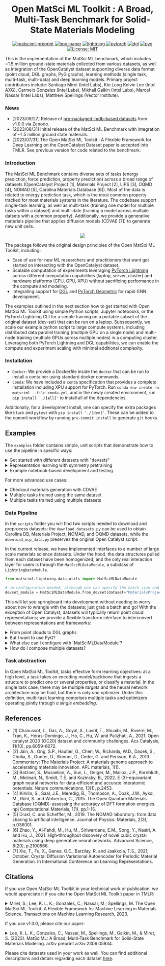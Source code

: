 
<h1 align="center">Open MatSci ML Toolkit : A Broad, Multi-Task Benchmark for Solid-State Materials Modeling</h1>

<div align="center">

[![matsciml-preprint](https://img.shields.io/badge/TMLR-Open_MatSciML_Toolkit-blue)](https://openreview.net/forum?id=QBMyDZsPMd)
[![hpo-paper](https://img.shields.io/badge/OpenReview-AI4Mat_2022_HPO-blue)](https://openreview.net/forum?id=_7bEq9JQKIJ)
[![lightning](https://img.shields.io/badge/Lightning-v1.8.6%2B-792ee5?logo=pytorchlightning)](https://lightning.ai/docs/pytorch/1.8.6)
[![pytorch](https://img.shields.io/badge/PyTorch-v1.12%2B-red?logo=pytorch)](https://pytorch.org/get-started/locally/)
[![dgl](https://img.shields.io/badge/DGL-v0.9%2B-blue?logo=dgl)](https://docs.dgl.ai/en/latest/)
[![pyg](https://img.shields.io/badge/PyG-2.3.1-red?logo=pyg)](https://pytorch-geometric.readthedocs.io/en/2.3.1/)
[![License: MIT](https://img.shields.io/badge/License-MIT-yellow.svg)](https://opensource.org/licenses/MIT)

</div>

This is the implementation of the MatSci ML benchmark, which includes ~1.5 million ground-state materials collected from various datasets, as well as integration of the OpenCatalyst dataset supporting diverse data format (point cloud, DGL graphs, PyG graphs), learning methods (single task, multi-task, multi-data) and deep learning models. Primary project contributors include: Santiago Miret (Intel Labs), Kin Long Kelvin Lee (Intel AXG), Carmelo Gonzales (Intel Labs), Mikhail Galkin (Intel Labs), Marcel Nassar (Intel Labs), Matthew Spellings (Vector Institute).

### News

- [2023/09/27] Release of [pre-packaged lmdb-based datasets](https://zenodo.org/record/8381476) from v1.0.0 via Zenodo.
- [2023/08/31] Initial release of the MatSci ML Benchmark with integration of ~1.5 million ground state materials.
- [2023/07/31] The Open MatSci ML Toolkit : A Flexible Framework for Deep Learning on the OpenCatalyst Dataset paper is accepted into TMLR. See previous version for code related to the benchmark.

### Introduction

The MatSci ML Benchmark contains diverse sets of tasks (energy prediction, force prediction, property prediction) across a broad range of datasets (OpenCatalyst Project [1], Materials Project [2], LiPS [3], OQMD [4], NOMAD [5], Carolina Materials Database [6]). Most of the data is related to energy prediction task, which is the most common property tracked for most materials systems in the literature. The codebase support single-task learning, as well as multi-task (training one model for multiple tasks within a dataset) and multi-date (training a model across multiple datsets with a common property). Additionally, we provide a generative materials pipeline that applies diffusion models (CDVAE [7]) to generate new unit cells.


<p align="center">
  <img src="./docs/MatSci-ML-Benchmark-Table.png"/>
</p>

The package follows the original design principles of the Open MatSci ML Toolkit, including:
- Ease of use for new ML researchers and practitioners that want get started on interacting with the OpenCatalyst dataset.
- Scalable computation of experiments leveraging [PyTorch Lightning](https://www.pytorchlightning.ai/) across different computation capabilities (laptop, server, cluster) and hardware platforms (CPU, GPU, XPU) without sacrificing performance in the compute and modeling.
- Integrating support for [DGL](https://docs.dgl.ai/en/0.9.x/) and [PyTorch Geometric](https://pytorch-geometric.readthedocs.io/en/latest/) for rapid GNN development.

The examples outlined in the next section how to get started with Open MatSci ML Toolkit using simple Python scripts, Jupyter notebooks, or the PyTorch Lightning CLI for a simple training on a portable subset of the original dataset (dev-set) that can be run on a laptop. Subsequently, we scale our example python script to large compute systems, including distributed data parallel training (multiple GPU on a single node) and multi-node training (multiple GPUs across multiple nodes) in a computing cluster. Leveraging both PyTorch Lightning and DGL capabilities, we can enable the compute and experiment scaling with minimal additional complexity.

### Installation

- `Docker`: We provide a Dockerfile inside the `docker` that can be run to install a container using standard docker commands.
- `Conda`: We have included a `conda` specification that provides a complete installation including XPU support for PyTorch. Run `conda env create -n matsciml --file conda.yml`, and in the newly created environment, run `pip install './[all]'` to install all of the dependencies.

Additionally, for a development install, one can specify the extra packages like `black` and `pytest` with `pip install './[dev]'`. These can be
added to the commit workflow by running `pre-commit install` to generate `git` hooks.

## Examples

The `examples` folder contains simple, unit scripts that demonstrate how to use the pipeline in specific ways:

<details>
<summary>
Get started with different datasets with "devsets"
</summary>

```bash
# Materials project
python examples/datasets/materials_project/single_task_devset.py

# Carolina materials database
python examples/datasets/carolina_db/single_task_devset.py

# NOMAD
python examples/datasets/nomad/single_task_devset.py

# OQMD
python examples/datasets/oqmd/single_task_devset.py
```
</details>

<details>
<summary>
Representation learning with symmetry pretraining
</summary>

```bash
# uses the devset for synthetic point group point clouds
python examples/tasks/symmetry/single_symmetry_example.py
```
</details>

<details>
<summary>
Example notebook-based development and testing
</summary>

```bash
jupyter notebook examples/devel-example.ipynb
```
</details>

For more advanced use cases:

<details>
<summary>
Checkout materials generation with CDVAE
</summary>

CDVAE [7] is a latent diffusion model that trains a VAE on the reconstruction
objective, adds Gaussian noise to the latent variable, and learns to predict
the noise. The noised and generated features inlcude lattice parameters,
atoms composition, and atom coordinates.
The generation process is based on the annealed Langevin dynamics.

CDVAE is implemented in the `GenerationTask` and we provide a custom data
split from the Materials Project bounded by 25 atoms per structure.
The process is split into 3 parts with 3 respective scripts found in
`examples/model_demos/cdvae/`.
1. Training CDVAE on the reconstruction and denoising objectives: `cdvae.py`
2. Sampling the structures (from scratch or reconstruct the test set): `cdvae_inference.py`
3. Evaluating the sampled structures: `cdvae_metrics.py`

The sampling procedure takes some time (about 5-8 hours for 10000 structures
depending on the hardware) due to the Langevin dynamics.
The default hyperparameters of CDVAE components correspond to that from the
original paper and can be found in `cdvae_configs.py`.


```bash
# training
python examples/model_demos/cdvae/cdvae.py --data_path <path/to/splits>

# sampling 10,000 structures from scratch
python examples/model_demos/cdvae/cdvae_inference.py --model_path <path/to/checkpoint> --data_path <path/to/splits> --tasks gen

# evaluating the sampled structures
python examples/model_demos/cdvae/cdvae_metrics.py --root_path <path/to/generated_samples> --data_path <path/to/splits> --tasks gen
```
</details>

<details>
<summary>
Multiple tasks trained using the same dataset
</summary>

```bash
# this script requires modification as you'll need to download the materials
# project dataset, and point L24 to the folder where it was saved
python examples/tasks/multitask/single_data_multitask_example.py
```

Utilizes Materials Project data to train property regression and material classification jointly
</details>

<details>
<summary>
Multiple tasks trained using multiple datasets
</summary>

```bash
python examples/tasks/multitask/three_datasets.py
```

Train regression tasks against IS2RE, S2EF, and LiPS datasets jointly
</details>


### Data Pipeline

In the `scripts` folder you will find two scripts needed to download and preprocess datasets: the `download_datasets.py` can be used to obtain Carolina DB, Materials Project, NOMAD, and OQMD datasets, while the `download_ocp_data.py` preserves the original Open Catalyst script.

In the current release, we have implemented interfaces to a number of large scale materials science datasets. Under the hood, the data structures pulled from each dataset have been homogenized, and the only real interaction layer for users is through the `MatSciMLDataModule`, a subclass of `LightningDataModule`.

```python
from matsciml.lightning.data_utils import MatSciMLDataModule

# no configuration needed, although one can specify the batch size and number of workers
devset_module = MatSciMLDataModule.from_devset(dataset="MaterialsProjectDataset")
```

This will let you springboard into development without needing to worry about _how_ to wrangle with the datasets; just grab a batch and go! With the exception of Open Catalyst, datasets will typically return point cloud representations; we provide a flexible transform interface to interconvert between representations and frameworks:

<details>
<summary>
From point clouds to DGL graphs
</summary>

```python
from matsciml.datasets.transforms import PointCloudToGraphTransform

# make the materials project dataset emit DGL graphs, based on a atom-atom distance cutoff of 10
devset = MatSciMLDataModule.from_devset(
    dataset="MaterialsProjectDataset",
    dset_kwargs={"transforms": [PointCloudToGraphTransform(backend="dgl", cutoff_dist=10.)]}
)
```
</details>

<details>
<summary>
But I want to use PyG?
</summary>

```python
from matsciml.datasets.transforms import PointCloudToGraphTransform

# change the backend argument to obtain PyG graphs
devset = MatSciMLDataModule.from_devset(
    dataset="MaterialsProjectDataset",
    dset_kwargs={"transforms": [PointCloudToGraphTransform(backend="pyg", cutoff_dist=10.)]}
)
```

</details>

<details>
<summary>
What else can I configure with `MatSciMLDataModule`?
</summary>

Datasets beyond devsets can be configured through class arguments:

```python
devset = MatSciMLDataModule(
    dataset="MaterialsProjectDataset",
    train_path="/path/to/training/lmdb/folder",
    batch_size=64,
    num_workers=4,     # configure data loader instances
    dset_kwargs={"transforms": [PointCloudToGraphTransform(backend="pyg", cutoff_dist=10.)]},
    val_split="/path/to/val/lmdb/folder"
)
```

In particular, `val_split` and `test_split` can point to their LMDB folders, _or_ just a float between [0,1] to do quick, uniform splits. The rest, including distributed sampling, will be taken care of for you under the hood.
</details>

<details>

<summary>
How do I compose multiple datasets?
</summary>

Given the amount of configuration involved, composing multiple datasets takes a little more work but we have tried to make it as seamless as possible. The main difference from the single dataset case is replacing `MatSciMLDataModule` with `MultiDataModule` from `matsciml.lightning.data_utils`, configuring each dataset manually, and passing them collectively into the data module:

```python
from matsciml.datasets import MaterialsProjectDataset, OQMDDataset, MultiDataset
from matsciml.lightning.data_utils import MultiDataModule

# configure training only here, but same logic extends to validation/test splits
train_dset = MultiDataset(
  [
    MaterialsProjectDataset("/path/to/train/materialsproject"),
    OQMDDataset("/path/to/train/oqmd")
  ]
)

# this configures the actual data module passed into Lightning
datamodule = MultiDataModule(
  batch_size=32,
  num_workers=4,
  train_dataset=train_dset
)
```

While it does require a bit of extra work, this was to ensure flexibility in how you can compose datasets. We welcome feedback on the user experience! 😃

</details>

### Task abstraction

In Open MatSci ML Toolkit, tasks effective form learning objectives: at a high level, a task takes an encoding model/backbone that ingests a structure to predict one or several properties, or classify a material. In the single task case, there may be multiple _targets_ and the neural network architecture may be fluid, but there is only _one_ optimizer. Under this definition, multi-task learning comprises multiple tasks and optimizers operating jointly through _a single embedding_.


## References
- [1] Chanussot, L., Das, A., Goyal, S., Lavril, T., Shuaibi, M., Riviere, M., Tran, K., Heras-Domingo, J., Ho, C., Hu, W. and Palizhati, A., 2021. Open catalyst 2020 (OC20) dataset and community challenges. Acs Catalysis, 11(10), pp.6059-6072.
- [2] Jain, A., Ong, S.P., Hautier, G., Chen, W., Richards, W.D., Dacek, S., Cholia, S., Gunter, D., Skinner, D., Ceder, G. and Persson, K.A., 2013. Commentary: The Materials Project: A materials genome approach to accelerating materials innovation. APL materials, 1(1).
- [3] Batzner, S., Musaelian, A., Sun, L., Geiger, M., Mailoa, J.P., Kornbluth, M., Molinari, N., Smidt, T.E. and Kozinsky, B., 2022. E (3)-equivariant graph neural networks for data-efficient and accurate interatomic potentials. Nature communications, 13(1), p.2453.
- [4] Kirklin, S., Saal, J.E., Meredig, B., Thompson, A., Doak, J.W., Aykol, M., Rühl, S. and Wolverton, C., 2015. The Open Quantum Materials Database (OQMD): assessing the accuracy of DFT formation energies. npj Computational Materials, 1(1), pp.1-15.
- [5] Draxl, C. and Scheffler, M., 2019. The NOMAD laboratory: from data sharing to artificial intelligence. Journal of Physics: Materials, 2(3), p.036001.
- [6] Zhao, Y., Al‐Fahdi, M., Hu, M., Siriwardane, E.M., Song, Y., Nasiri, A. and Hu, J., 2021. High‐throughput discovery of novel cubic crystal materials using deep generative neural networks. Advanced Science, 8(20), p.2100566.
- [7] Xie, T., Fu, X., Ganea, O.E., Barzilay, R. and Jaakkola, T.S., 2021, October. Crystal Diffusion Variational Autoencoder for Periodic Material Generation. In International Conference on Learning Representations.


## Citations

If you use Open MatSci ML Toolkit in your technical work or publication, we would appreciate it if you cite the Open MatSci ML Toolkit paper in TMLR:

<details>

<summary>
Miret, S.; Lee, K. L. K.; Gonzales, C.; Nassar, M.; Spellings, M. The Open MatSci ML Toolkit: A Flexible Framework for Machine Learning in Materials Science. Transactions on Machine Learning Research, 2023.
</summary>

```bibtex
@article{openmatscimltoolkit,
  title = {The Open {{MatSci ML}} Toolkit: {{A}} Flexible Framework for Machine Learning in Materials Science},
  author = {Miret, Santiago and Lee, Kin Long Kelvin and Gonzales, Carmelo and Nassar, Marcel and Spellings, Matthew},
  year = {2023},
  journal = {Transactions on Machine Learning Research},
  issn = {2835-8856}
}
```

</details>

If you use v1.0.0, please cite our paper:

<details>

<summary>
Lee, K. L. K., Gonzales, C., Nassar, M., Spellings, M., Galkin, M., & Miret, S. (2023). MatSciML: A Broad, Multi-Task Benchmark for Solid-State Materials Modeling. arXiv preprint arXiv:2309.05934.
</summary>

```bibtex
@article{lee2023matsciml,
  title={MatSciML: A Broad, Multi-Task Benchmark for Solid-State Materials Modeling},
  author={Lee, Kin Long Kelvin and Gonzales, Carmelo and Nassar, Marcel and Spellings, Matthew and Galkin, Mikhail and Miret, Santiago},
  journal={arXiv preprint arXiv:2309.05934},
  year={2023}
}
```

</details>


Please cite datasets used in your work as well. You can find additional descriptions and details regarding each dataset [here](matsciml/datasets/DATASETS.md).
